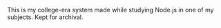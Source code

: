 This is my college-era system made while studying Node.js in one of my subjects.
Kept for archival.
